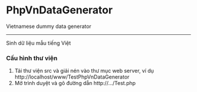 # PhpVnDataGenerator
Vietnamese dummy data generator

--------------------

Sinh dữ liệu mẫu tiếng Việt

<h3>Cấu hình thư viện</h3>
<ol>
<li>Tải thư viện src và giải nén vào thư mục web server, ví dụ http://localhost/www/TestPhpVnDataGenerator</li>
<li>Mở trình duyệt và gõ đường dẫn http://.../Test.php</li>
</ol>

